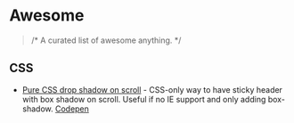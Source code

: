 # Awesome

> /* A curated list of awesome anything. */

## CSS

* [Pure CSS drop shadow on scroll](http://web.archive.org/web/20190213171402/https://stijndewitt.com/2018/06/12/pure-css-drop-shadow-on-scroll/) - CSS-only way to have sticky header with box shadow on scroll. Useful if no IE support and only adding box-shadow. [Codepen](https://codepen.io/StijnDeWitt/pen/LryNxa)
